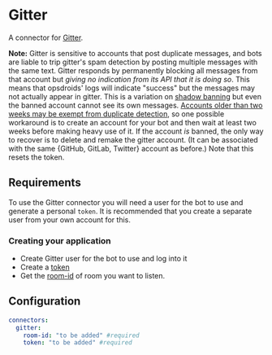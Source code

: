 # Gitter

A connector for [Gitter](https://developer.gitter.im/docs/welcome).

**Note:** Gitter is sensitive to accounts that post duplicate messages, and
bots are liable to trip gitter's spam detection by posting multiple messages
with the same text. Gitter responds by permanently blocking all messages from
that account but _giving no indication from its API that it is doing so_.
This means that opsdroids' logs will indicate "success" but the messages may
not actually appear in gitter. This is a variation on
[shadow banning](https://en.wikipedia.org/wiki/Shadow_banning)
but even the banned account cannot see its own messages.
[Accounts older than two weeks may be exempt from duplicate detection](https://github.com/opsdroid/opsdroid/issues/1693#issuecomment-754629627),
so one possible workaround is to create an account for your bot and then wait
at least two weeks before making heavy use of it. If the account _is_ banned,
the only way to recover is to delete and remake the gitter account. (It can be
associated with the same {GitHub, GitLab, Twitter} account as before.) Note
that this resets the token.

## Requirements

To use the Gitter connector you will need a user for the bot to use and generate a personal `token`. It is recommended that you create a separate user from your own account for this.

### Creating your application

- Create Gitter user for the bot to use and log into it
- Create a [token](https://developer.gitter.im/apps)
- Get the [room-id](https://developer.gitter.im/docs/rooms-resource) of room you want to listen.

## Configuration

```yaml
connectors:
  gitter:
    room-id: "to be added" #required
    token: "to be added" #required
